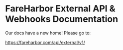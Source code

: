 <!-- markdown-toc start - Don't edit this section. Run M-x markdown-toc-refresh-toc -->
# FareHarbor External API & Webhooks Documentation
<!-- markdown-toc end -->

Our docs have a new home!  Please go to:

https://fareharbor.com/api/external/v1/
